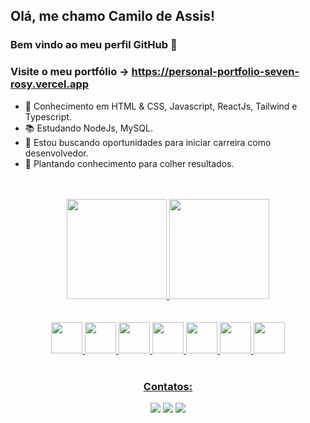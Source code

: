 ## Olá, me chamo Camilo de Assis! 
### Bem vindo ao meu perfil GitHub 👋
### Visite o meu portfólio -> https://personal-portfolio-seven-rosy.vercel.app
- :brain: Conhecimento em HTML & CSS, Javascript, ReactJs, Tailwind e Typescript.
- 📚 Estudando NodeJs, MySQL.
- :eyes: Estou buscando oportunidades para iniciar carreira como desenvolvedor.
- 🌱 Plantando conhecimento para colher resultados.
<br/>
<br/>
<div align="center" dir="auto">
<a href="https://github.com/CamilodeAssis">
<img height="160em" src="https://github-readme-stats.vercel.app/api/top-langs/?username=CamilodeAssis&layout=compact&langs_count=7&theme=dracula"/>
<img height="160em" src="https://github-readme-stats.vercel.app/api?username=CamilodeAssis&show_icons=true&theme=dracula&include_all_commits=true&count_private=true"/>
</div>
<br/>
<br/>
<div align="center" >
<img src="https://cdn.jsdelivr.net/gh/devicons/devicon/icons/html5/html5-plain-wordmark.svg" width="50" height="50"/>
<img src="https://cdn.jsdelivr.net/gh/devicons/devicon/icons/css3/css3-plain-wordmark.svg" width="50" height="50"/>
<img src="https://cdn.jsdelivr.net/gh/devicons/devicon/icons/javascript/javascript-original.svg" width="50" height="50" />
<img src="https://cdn.jsdelivr.net/gh/devicons/devicon/icons/git/git-original.svg" width="50" height="50"/>
<img src="https://cdn.jsdelivr.net/gh/devicons/devicon/icons/react/react-original-wordmark.svg" width="50" height="50"/>
<img src="https://cdn.jsdelivr.net/gh/devicons/devicon/icons/typescript/typescript-plain.svg" width="50" height="50"/>
<img src="https://cdn.jsdelivr.net/gh/devicons/devicon/icons/tailwindcss/tailwindcss-plain.svg" width="50" height="50" />
<div/>
<br/>
 
### Contatos:
<div>
<a href="https://instagram.com/camilokotecki" target="_blank"><img src="https://img.shields.io/badge/-Instagram-%23E4405F?style=for-the-badge&logo=instagram&logoColor=white" target="_blank"></a>
<a href = "https://mail.google.com/mail/u/0/?ogbl#inbox?compose=DmwnWrRrlzsMxxLhmGtFzwvpsrFjxzpSwvXfbVqbrRLfRktlqlKdpbwWhdcsjQTzDWVXhcjFzhVb"><img src="https://img.shields.io/badge/Gmail-D14836?style=for-the-badge&logo=gmail&logoColor=white" target="_blank"></a>
<a href="https://www.linkedin.com/in/camilodeassis" target="_blank"><img src="https://img.shields.io/badge/-LinkedIn-%230077B5?style=for-the-badge&logo=linkedin&logoColor=white" target="_blank"></a>   
</div> 
 

 
